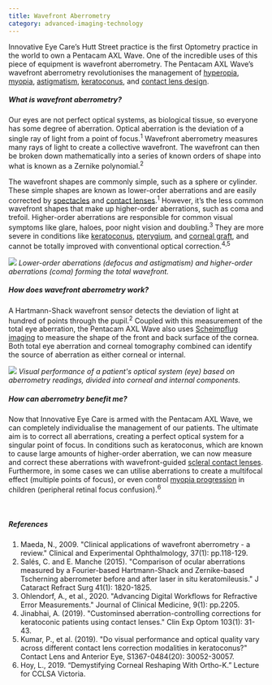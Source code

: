```yaml
---
title: Wavefront Aberrometry
category: advanced-imaging-technology
---
```

<div class="employee-heading">

Innovative Eye Care’s Hutt Street practice is the first Optometry practice in the world to own a Pentacam AXL Wave. One of the incredible uses of this piece of equipment is wavefront aberrometry. The Pentacam AXL Wave’s wavefront aberrometry revolutionises the management of <a href="https://www.innovativeeyecare.com.au/what-we-do/hyperopia">hyperopia</a>, <a href="https://www.innovativeeyecare.com.au/what-we-do/myopia">myopia</a>, <a href="https://www.innovativeeyecare.com.au/what-we-do/astigmatism">astigmatism</a>, <a href="https://www.innovativeeyecare.com.au/what-we-do/keratoconus">keratoconus</a>, and <a href="https://www.innovativeeyecare.com.au/what-we-do/contact-lenses"> contact lens design</a>.

</div>

##### What is wavefront aberrometry?

Our eyes are not perfect optical systems, as biological tissue, so everyone has some degree of aberration. Optical aberration is the deviation of a single ray of light from a point of focus.<sup>1</sup> Wavefront aberrometry measures many rays of light to create a collective wavefront. The wavefront can then be broken down mathematically into a series of known orders of shape into what is known as a Zernike polynomial.<sup>2</sup>

The wavefront shapes are commonly simple, such as a sphere or cylinder. These simple shapes are known as lower-order aberrations and are easily corrected by [spectacles](https://www.innovativeeyecare.com.au/what-we-do/glasses) and [contact lenses](https://www.innovativeeyecare.com.au/what-we-do/soft-contact-lenses).<sup>1</sup> However, it’s the less common wavefront shapes that make up higher-order aberrations, such as coma and trefoil. Higher-order aberrations are responsible for common visual symptoms like glare, haloes, poor night vision and doubling.<sup>3</sup> They are more severe in conditions like [keratoconus](https://www.innovativeeyecare.com.au/what-we-do/keratoconus), [pterygium](https://www.innovativeeyecare.com.au/what-we-do/pterygium-pinguecula), and [corneal graft](https://www.innovativeeyecare.com.au/what-we-do/corneal-grafts), and cannot be totally improved with conventional optical correction.<sup>4,5</sup>

![](/uploads/zernike-shape.png)
_Lower-order aberrations (defocus and astigmatism) and higher-order aberrations (coma) forming the total wavefront._

##### How does wavefront aberrometry work?

A Hartmann-Shack wavefront sensor detects the deviation of light at hundred of points through the pupil.<sup>2</sup> Coupled with this measurement of the total eye aberration, the Pentacam AXL Wave also uses [Scheimpflug imaging](https://www.innovativeeyecare.com.au/what-we-do/corneal-tomography) to measure the shape of the front and back surface of the cornea. Both total eye aberration and corneal tomography combined can identify the source of aberration as either corneal or internal.

![](/uploads/aberrometry-myopia.jpg)
_Visual performance of a patient's optical system (eye) based on aberrometry readings, divided into corneal and internal components._

##### How can aberrometry benefit me?

Now that Innovative Eye Care is armed with the Pentacam AXL Wave, we can completely individualise the management of our patients. The ultimate aim is to correct all aberrations, creating a perfect optical system for a singular point of focus. In conditions such as keratoconus, which are known to cause large amounts of higher-order aberration, we can now measure and correct these aberrations with wavefront-guided [scleral contact lenses](https://www.innovativeeyecare.com.au/what-we-do/scleral-contact-lenses). Furthermore, in some cases we can utilise aberrations to create a multifocal effect (multiple points of focus), or even control [myopia progression](https://www.innovativeeyecare.com.au/what-we-do/myopia-control) in children (peripheral retinal focus confusion).<sup>6</sup>

<br>

##### References

1. Maeda, N., 2009. "Clinical applications of wavefront aberrometry - a review." Clinical and Experimental Ophthalmology, 37(1): pp.118-129.
2. Salés, C. and E. Manche (2015). "Comparison of ocular aberrations measured by a Fourier-based Hartmann-Shack and Zernike-based Tscherning aberrometer before and after laser in situ keratomileusis." J Cataract Refract Surg 41(1): 1820-1825.
3. Ohlendorf, A., et al., 2020. "Advancing Digital Workflows for Refractive Error Measurements." Journal of Clinical Medicine, 9(1): pp.2205.
4. Jinabhai, A. (2019). "Custominsed aberration-controlling corrections for keratoconic patients using contact lenses." Clin Exp Optom 103(1): 31-43.
5. Kumar, P., et al. (2019). "Do visual performance and optical quality vary across different contact lens correction modalities in keratoconus?" Contact Lens and Anterior Eye, S1367-0484(20): 30052-30057.
6. Hoy, L., 2019. “Demystifying Corneal Reshaping With Ortho-K.” Lecture for CCLSA Victoria.